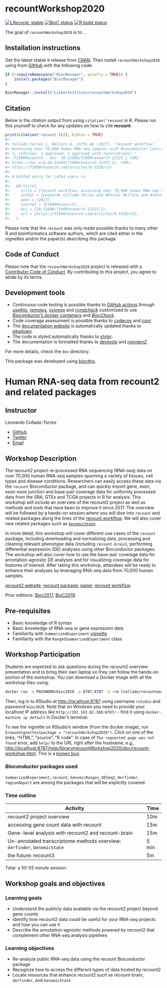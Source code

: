 
<!-- README.md is generated from README.Rmd. Please edit that file -->

# recountWorkshop2020

<!-- badges: start -->

[![Lifecycle:
stable](https://img.shields.io/badge/lifecycle-stable-brightgreen.svg)](https://www.tidyverse.org/lifecycle/#stable)
[![BioC
status](http://bioconductor.org/shields/build/release/workflows/recountWorkflow.svg)](http://bioconductor.org/checkResults/release/workflows-LATEST/recountWorkflow/)
[![R build
status](https://github.com/LieberInstitute/recountWorkshop2020/workflows/R-CMD-check-bioc/badge.svg)](https://github.com/LieberInstitute/recountWorkshop2020/actions)
<!-- badges: end -->

The goal of `recountWorkshop2020` is to …

## Installation instructions

Get the latest stable `R` release from
[CRAN](http://cran.r-project.org/). Then install `recountWorkshop2020`
using from [GitHub](https://github.com/) with the following code:

``` r
if (!requireNamespace("BiocManager", quietly = TRUE)) {
    install.packages("BiocManager")
}

BiocManager::install("LieberInstitute/recountWorkshop2020")
```

## Citation

Below is the citation output from using `citation('recount` in R. Please
run this yourself to check for any updates on how to cite **recount**.

``` r
print(citation('recount')[2], bibtex = TRUE)
#> 
#> Collado-Torres L, Nellore A, Jaffe AE (2017). "recount workflow:
#> Accessing over 70,000 human RNA-seq samples with Bioconductor [version
#> 1; referees: 1 approved, 2 approved with reservations]."
#> _F1000Research_. doi: 10.12688/f1000research.12223.1 (URL:
#> https://doi.org/10.12688/f1000research.12223.1), <URL:
#> https://f1000research.com/articles/6-1558/v1>.
#> 
#> A BibTeX entry for LaTeX users is
#> 
#>   @Article{,
#>     title = {recount workflow: Accessing over 70,000 human RNA-seq samples with Bioconductor [version 1; referees: 1 approved, 2 approved with reservations]},
#>     author = {Leonardo Collado-Torres and Abhinav Nellore and Andrew E. Jaffe},
#>     year = {2017},
#>     journal = {F1000Research},
#>     doi = {10.12688/f1000research.12223.1},
#>     url = {https://f1000research.com/articles/6-1558/v1},
#>   }
```

Please note that the `recount` was only made possible thanks to many
other R and bioinformatics software authors, which are cited either in
the vignettes and/or the paper(s) describing this package.

## Code of Conduct

Please note that the `recountWorkshop2020` project is released with a
[Contributor Code of
Conduct](https://contributor-covenant.org/version/2/0/CODE_OF_CONDUCT.html).
By contributing to this project, you agree to abide by its terms.

## Development tools

  - Continuous code testing is possible thanks to [GitHub
    actions](https://www.tidyverse.org/blog/2020/04/usethis-1-6-0/)
    through *[usethis](https://CRAN.R-project.org/package=usethis)*,
    *[remotes](https://CRAN.R-project.org/package=remotes)*,
    *[sysreqs](https://github.com/r-hub/sysreqs)* and
    *[rcmdcheck](https://CRAN.R-project.org/package=rcmdcheck)*
    customized to use [Bioconductor’s docker
    containers](https://www.bioconductor.org/help/docker/) and
    *[BiocCheck](https://bioconductor.org/packages/3.11/BiocCheck)*.
  - Code coverage assessment is possible thanks to
    [codecov](https://codecov.io/gh) and
    *[covr](https://CRAN.R-project.org/package=covr)*.
  - The [documentation
    website](http://LieberInstitute.github.io/recountWorkshop2020) is
    automatically updated thanks to
    *[pkgdown](https://CRAN.R-project.org/package=pkgdown)*.
  - The code is styled automatically thanks to
    *[styler](https://CRAN.R-project.org/package=styler)*.
  - The documentation is formatted thanks to
    *[devtools](https://CRAN.R-project.org/package=devtools)* and
    *[roxygen2](https://CRAN.R-project.org/package=roxygen2)*.

For more details, check the `dev` directory.

This package was developed using
*[biocthis](https://github.com/lcolladotor/biocthis)*.

# Human RNA-seq data from recount2 and related packages

## Instructor

Leonardo Collado-Torres

  - [GitHub](https://github.com/lcolladotor)
  - [Twitter](https://twitter.com/fellgernon)
  - [Email](mailto:lcolladotor@gmail.com)

## Workshop Description

The recount2 project re-processed RNA sequencing (RNA-seq) data on over
70,000 human RNA-seq samples spanning a variety of tissues, cell types
and disease conditions. Researchers can easily access these data via the
`recount` Bioconductor package, and can quickly import gene, exon,
exon-exon junction and base-pair coverage data for uniformly processed
data from the SRA, GTEx and TCGA projects in R for analysis. This
workshop will include an overview of the recount2 project as well as
methods and tools that have been to improve it since 2017. The overview
will be followed by a hands-on session where you will dive into
`recount` and related packages along the lines of the [recount
workflow](http://bioconductor.org/packages/release/workflows/html/recountWorkflow.html).
We will also cover new related packages such as
[`GenomicState`](http://bioconductor/packages/GenomicState).

In more detail, this workshop will cover different use cases of the
`recount` package, including downloading and normalizing data,
processing and cleaning relevant phenotype data (including
`recount-brain`), performing differential expression (DE) analyses using
other Bioconductor packages. The workshop will also cover how to use the
base-pair coverage data for annotation-agnostic DE analyses and for
visualizing coverage data for features of interest. After taking this
workshop, attendees will be ready to enhance their analyses by
leveraging RNA-seq data from 70,000 human samples.

[recount2 website](https://jhubiostatistics.shinyapps.io/recount/),
[recount package](http://bioconductor.org/packages/recount),
[paper](http://www.nature.com/nbt/journal/v35/n4/full/nbt.3838.html),
[recount
workflow](http://bioconductor.org/packages/release/workflows/html/recountWorkflow.html).

Prior editions:
[Bioc2017](https://github.com/LieberInstitute/recountWorkshop),
[BioC2019](https://github.com/LieberInstitute/recountWorkshop2019).

## Pre-requisites

  - Basic knowledge of R syntax
  - Basic knowledge of RNA-seq or gene expression data
  - Familiarity with `SummarizedExperiment`
    [vignette](http://bioconductor.org/packages/release/bioc/vignettes/SummarizedExperiment/inst/doc/SummarizedExperiment.html)
  - Familiarity with the `RangedSummarizedExperiment` class

## Workshop Participation

Students are expected to ask questions during the recount2 overview
presentation and to bring their own laptop so they can follow the
hands-on portion of the workshop. You can download a Docker image with
all the workshop files using:

``` bash
docker run -e PASSWORD=bioc2020 -p 8787:8787 -d —rm lcollado/recountworkshop2020
```

Then, log in to RStudio at <http://localhost:8787> using username
`rstudio` and password `bioc2020`. Note that on Windows you need to
provide your localhost IP address like `http://191.163.92.108:8787/` -
find it using `docker-machine ip default` in Docker’s terminal.

To see the vignette on RStudio’s window (from the docker image), run
`browseVignettes(package = "recountWorkshop2020")`. Click on one of the
links, “HTML”, “source”, “R code”. In case of `The requested page was
not found` error, add `help/` to the URL right after the hostname, e.g.,
<http://localhost:8787/help/library/recountWorkshop2020/doc/recount-workshop.html>.
This is a [known
bug](https://github.com/rocker-org/rocker-versioned/issues/178).

### *Bioconductor* packages used

`SummarizedExperiment`, `recount`, `GenomicRanges`, `DESeq2`,
`derfinder`, `regionReport` are among the packages that will be
explicitly covered.

### Time outline

| Activity                                                                 | Time  |
| ------------------------------------------------------------------------ | ----- |
| recount2 project overview                                                | 10m   |
| accessing gene count data with recount                                   | 15m   |
| Gene-level analysis with recount2 and recount-brain                      | 15m   |
| Un-annotated transcriptome methods overview: `derfinder`, `GenomicState` | 5 min |
| the future: recount3                                                     | 5m    |

Total: a 50-55 minute session.

## Workshop goals and objectives

### Learning goals

  - Understand the publicly data available via the recount2 project
    beyond gene counts
  - Identify how recount2 data could be useful for your RNA-seq projects
    and how you can use it
  - Describe the annotation-agnostic methods powered by recount2 that
    complement other RNA-seq analysis pipelines

### Learning objectives

  - Re-analyze public RNA-seq data using the recount Bioconductor
    package
  - Recognize how to access the different types of data hosted by
    recount2
  - Locate resources that enhance recount2 such as recount-brain,
    `derfinder`, and `GenomicState`
